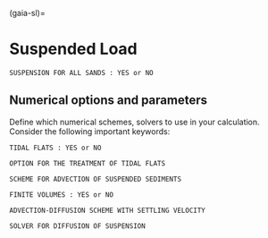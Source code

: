 (gaia-sl)=
# Suspended Load

`SUSPENSION FOR ALL SANDS : YES or NO`

## Numerical options and parameters
Define which numerical schemes, solvers to use in your calculation. Consider the following important keywords:

`TIDAL FLATS : YES or NO`

`OPTION FOR THE TREATMENT OF TIDAL FLATS`

`SCHEME FOR ADVECTION OF SUSPENDED SEDIMENTS`

`FINITE VOLUMES : YES or NO`

`ADVECTION-DIFFUSION SCHEME WITH SETTLING VELOCITY`

`SOLVER FOR DIFFUSION OF SUSPENSION`

